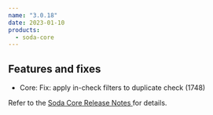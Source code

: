```yaml
---
name: "3.0.18"
date: 2023-01-10
products:
  - soda-core
---
```


## Features and fixes

* Core: Fix: apply in-check filters to duplicate check (1748)


Refer to the <a href="https://github.com/sodadata/soda-core/releases" target="_blank">Soda Core Release Notes </a> for details.